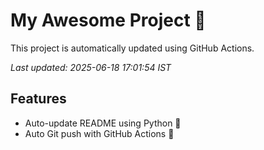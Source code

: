 # My Awesome Project 🚀

This project is automatically updated using GitHub Actions.

_Last updated: 2025-06-18 17:01:54 IST_

## Features
- Auto-update README using Python 🐍
- Auto Git push with GitHub Actions 🤖
